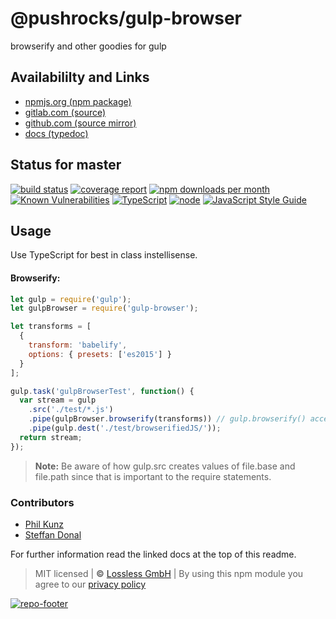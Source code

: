 # @pushrocks/gulp-browser
browserify and other goodies for gulp

## Availabililty and Links
* [npmjs.org (npm package)](https://www.npmjs.com/package/@pushrocks/gulp-browser)
* [gitlab.com (source)](https://gitlab.com/pushrocks/gulp-browser)
* [github.com (source mirror)](https://github.com/pushrocks/gulp-browser)
* [docs (typedoc)](https://pushrocks.gitlab.io/gulp-browser/)

## Status for master
[![build status](https://gitlab.com/pushrocks/gulp-browser/badges/master/build.svg)](https://gitlab.com/pushrocks/gulp-browser/commits/master)
[![coverage report](https://gitlab.com/pushrocks/gulp-browser/badges/master/coverage.svg)](https://gitlab.com/pushrocks/gulp-browser/commits/master)
[![npm downloads per month](https://img.shields.io/npm/dm/@pushrocks/gulp-browser.svg)](https://www.npmjs.com/package/@pushrocks/gulp-browser)
[![Known Vulnerabilities](https://snyk.io/test/npm/@pushrocks/gulp-browser/badge.svg)](https://snyk.io/test/npm/@pushrocks/gulp-browser)
[![TypeScript](https://img.shields.io/badge/TypeScript->=%203.x-blue.svg)](https://nodejs.org/dist/latest-v10.x/docs/api/)
[![node](https://img.shields.io/badge/node->=%2010.x.x-blue.svg)](https://nodejs.org/dist/latest-v10.x/docs/api/)
[![JavaScript Style Guide](https://img.shields.io/badge/code%20style-standard-brightgreen.svg)](http://standardjs.com/)

## Usage

Use TypeScript for best in class instellisense.

#### Browserify:

```javascript
let gulp = require('gulp');
let gulpBrowser = require('gulp-browser');

let transforms = [
  {
    transform: 'babelify',
    options: { presets: ['es2015'] }
  }
];

gulp.task('gulpBrowserTest', function() {
  var stream = gulp
    .src('./test/*.js')
    .pipe(gulpBrowser.browserify(transforms)) // gulp.browserify() accepts an optional array of tansforms
    .pipe(gulp.dest('./test/browserifiedJS/'));
  return stream;
});
```

> **Note:** Be aware of how gulp.src creates values of file.base and file.path since that is important to the require statements.

### Contributors

- [Phil Kunz](https://github.com/philkunz)
- [Steffan Donal](https://github.com/SteffanDonal)

For further information read the linked docs at the top of this readme.

> MIT licensed | **&copy;** [Lossless GmbH](https://lossless.gmbh)
| By using this npm module you agree to our [privacy policy](https://lossless.gmbH/privacy.html)

[![repo-footer](https://pushrocks.gitlab.io/assets/repo-footer.svg)](https://maintainedby.lossless.com)
